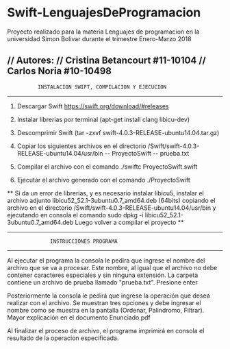 # Swift-LenguajesDeProgramacion
Proyecto realizado para la materia Lenguajes de programacion en la universidad Simon Bolivar durante el trimestre Enero-Marzo 2018

// Autores:
//   	 	Cristina Betancourt #11-10104
//   	 	Carlos Noria #10-10498
-----------------------------------------------------------------------------------

              INSTALACION SWIFT, COMPILACION Y EJECUCION

-----------------------------------------------------------------------------------
1. Descargar Swift https://swift.org/download/#releases

2. Instalar librerias por terminal (apt-get install clang libicu-dev)

3. Descomprimir Swift (tar -zxvf swift-4.0.3-RELEASE-ubuntu14.04.tar.gz)

4. Copiar los siguientes archivos en el directorio 
   /Swift/swift-4.0.3-RELEASE-ubuntu14.04/usr/bin
   -- ProyectoSwift
   -- prueba.txt

5. Compilar el archivo con el comando ./swiftc ProyectoSwift.swift 

6. Ejecutar el archivo generado con el comando ./ProyectoSwift

** Si da un error de librerias, y es necesario instalar libicu5, instalar el archivo 
adjunto libicu52_52.1-3ubuntu0.7_amd64.deb (64bits) copiando el archivo en el 
directorio /Swift/swift-4.0.3-RELEASE-ubuntu14.04/usr/bin y ejecutando en consola 
el comando sudo dpkg -i libicu52_52.1-3ubuntu0.7_amd64.deb
Luego volver a compilar el proyecto **


--------------------------------------------------------------------------------

                  INSTRUCCIONES PROGRAMA

--------------------------------------------------------------------------------

Al ejecutar el programa la consola le pedira que ingrese el nombre del archivo 
que se va a procesar. Este nombre, al igual que el archivo no debe contener 
caracteres especiales y sin ninguna extensión. La carpeta contiene un archivo 
de prueba llamado "prueba.txt". Presione enter

Posteriormente la consola le pedirá que ingrese la operación que desea realizar
con el archivo. Se muestran tres opciones y debe ingresar el nombre como se muestra
en la pantalla (Ordenar, Palindromo, Filtrar). Mayor explicación en el documento 
Enunciado.pdf

Al finalizar el proceso de archivo, el programa imprimirá en consola el resultado
de la operacion especificada.
